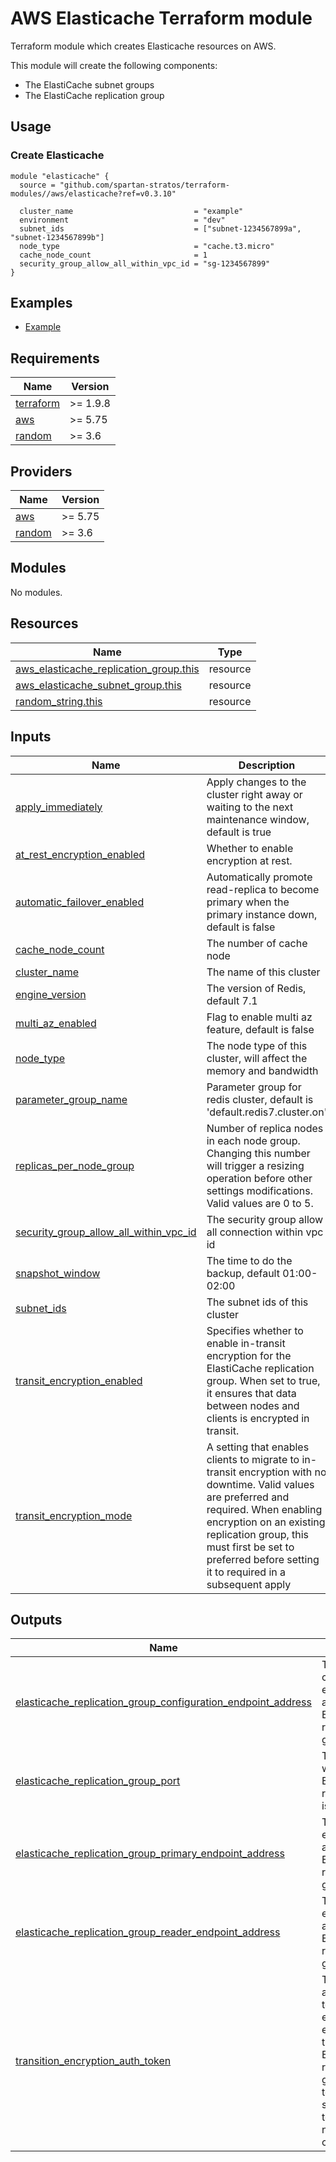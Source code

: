 # AWS Elasticache Terraform module

Terraform module which creates Elasticache resources on AWS.

This module will create the following components:

- The ElastiCache subnet groups
- The ElastiCache replication group

## Usage

### Create Elasticache

```hcl
module "elasticache" {
  source = "github.com/spartan-stratos/terraform-modules//aws/elasticache?ref=v0.3.10"

  cluster_name                           = "example"
  environment                            = "dev"
  subnet_ids                             = ["subnet-1234567899a", "subnet-1234567899b"]
  node_type                              = "cache.t3.micro"
  cache_node_count                       = 1
  security_group_allow_all_within_vpc_id = "sg-1234567899"
}
```

## Examples

- [Example](./examples/complete/)

<!-- BEGIN_TF_DOCS -->

## Requirements

| Name                                                                      | Version  |
|---------------------------------------------------------------------------|----------|
| <a name="requirement_terraform"></a> [terraform](#requirement\_terraform) | >= 1.9.8 |
| <a name="requirement_aws"></a> [aws](#requirement\_aws)                   | >= 5.75  |
| <a name="requirement_random"></a> [random](#requirement\_random)          | >= 3.6   |

## Providers

| Name                                                       | Version |
|------------------------------------------------------------|---------|
| <a name="provider_aws"></a> [aws](#provider\_aws)          | >= 5.75 |
| <a name="provider_random"></a> [random](#provider\_random) | >= 3.6  |

## Modules

No modules.

## Resources

| Name                                                                                                                                                | Type     |
|-----------------------------------------------------------------------------------------------------------------------------------------------------|----------|
| [aws_elasticache_replication_group.this](https://registry.terraform.io/providers/hashicorp/aws/latest/docs/resources/elasticache_replication_group) | resource |
| [aws_elasticache_subnet_group.this](https://registry.terraform.io/providers/hashicorp/aws/latest/docs/resources/elasticache_subnet_group)           | resource |
| [random_string.this](https://registry.terraform.io/providers/hashicorp/random/latest/docs/resources/string)                                         | resource |

## Inputs

| Name                                                                                                                                                             | Description                                                                                                                                                                                                                                                                      | Type           | Default                       | Required |
|------------------------------------------------------------------------------------------------------------------------------------------------------------------|----------------------------------------------------------------------------------------------------------------------------------------------------------------------------------------------------------------------------------------------------------------------------------|----------------|-------------------------------|:--------:|
| <a name="input_apply_immediately"></a> [apply\_immediately](#input\_apply\_immediately)                                                                          | Apply changes to the cluster right away or waiting to the next maintenance window, default is true                                                                                                                                                                               | `bool`         | `true`                        |    no    |
| <a name="input_at_rest_encryption_enabled"></a> [at\_rest\_encryption\_enabled](#input\_at\_rest\_encryption\_enabled)                                           | Whether to enable encryption at rest.                                                                                                                                                                                                                                            | `bool`         | `false`                       |    no    |
| <a name="input_automatic_failover_enabled"></a> [automatic\_failover\_enabled](#input\_automatic\_failover\_enabled)                                             | Automatically promote read-replica to become primary when the primary instance down, default is false                                                                                                                                                                            | `bool`         | `false`                       |    no    |
| <a name="input_cache_node_count"></a> [cache\_node\_count](#input\_cache\_node\_count)                                                                           | The number of cache node                                                                                                                                                                                                                                                         | `number`       | n/a                           |   yes    |
| <a name="input_cluster_name"></a> [cluster\_name](#input\_cluster\_name)                                                                                         | The name of this cluster                                                                                                                                                                                                                                                         | `string`       | n/a                           |   yes    |
| <a name="input_engine_version"></a> [engine\_version](#input\_engine\_version)                                                                                   | The version of Redis, default 7.1                                                                                                                                                                                                                                                | `string`       | `"7.1"`                       |    no    |
| <a name="input_multi_az_enabled"></a> [multi\_az\_enabled](#input\_multi\_az\_enabled)                                                                           | Flag to enable multi az feature, default is false                                                                                                                                                                                                                                | `bool`         | `false`                       |    no    |
| <a name="input_node_type"></a> [node\_type](#input\_node\_type)                                                                                                  | The node type of this cluster, will affect the memory and bandwidth                                                                                                                                                                                                              | `string`       | n/a                           |   yes    |
| <a name="input_parameter_group_name"></a> [parameter\_group\_name](#input\_parameter\_group\_name)                                                               | Parameter group for redis cluster, default is 'default.redis7.cluster.on'                                                                                                                                                                                                        | `string`       | `"default.redis7.cluster.on"` |    no    |
| <a name="input_replicas_per_node_group"></a> [replicas\_per\_node\_group](#input\_replicas\_per\_node\_group)                                                    | Number of replica nodes in each node group. Changing this number will trigger a resizing operation before other settings modifications. Valid values are 0 to 5.                                                                                                                 | `number`       | `1`                           |    no    |
| <a name="input_security_group_allow_all_within_vpc_id"></a> [security\_group\_allow\_all\_within\_vpc\_id](#input\_security\_group\_allow\_all\_within\_vpc\_id) | The security group allow all connection within vpc id                                                                                                                                                                                                                            | `string`       | n/a                           |   yes    |
| <a name="input_snapshot_window"></a> [snapshot\_window](#input\_snapshot\_window)                                                                                | The time to do the backup, default 01:00-02:00                                                                                                                                                                                                                                   | `string`       | `"01:00-02:00"`               |    no    |
| <a name="input_subnet_ids"></a> [subnet\_ids](#input\_subnet\_ids)                                                                                               | The subnet ids of this cluster                                                                                                                                                                                                                                                   | `list(string)` | n/a                           |   yes    |
| <a name="input_transit_encryption_enabled"></a> [transit\_encryption\_enabled](#input\_transit\_encryption\_enabled)                                             | Specifies whether to enable in-transit encryption for the ElastiCache replication group. When set to true, it ensures that data between nodes and clients is encrypted in transit.                                                                                               | `bool`         | `false`                       |    no    |
| <a name="input_transit_encryption_mode"></a> [transit\_encryption\_mode](#input\_transit\_encryption\_mode)                                                      | A setting that enables clients to migrate to in-transit encryption with no downtime. Valid values are preferred and required. When enabling encryption on an existing replication group, this must first be set to preferred before setting it to required in a subsequent apply | `string`       | `null`                        |    no    |

## Outputs

| Name                                                                                                                                                                                                                               | Description                                                                                                                                                                     |
|------------------------------------------------------------------------------------------------------------------------------------------------------------------------------------------------------------------------------------|---------------------------------------------------------------------------------------------------------------------------------------------------------------------------------|
| <a name="output_elasticache_replication_group_configuration_endpoint_address"></a> [elasticache\_replication\_group\_configuration\_endpoint\_address](#output\_elasticache\_replication\_group\_configuration\_endpoint\_address) | The configuration endpoint address of the ElastiCache replication group.                                                                                                        |
| <a name="output_elasticache_replication_group_port"></a> [elasticache\_replication\_group\_port](#output\_elasticache\_replication\_group\_port)                                                                                   | The port on which the ElastiCache replication group is accessible.                                                                                                              |
| <a name="output_elasticache_replication_group_primary_endpoint_address"></a> [elasticache\_replication\_group\_primary\_endpoint\_address](#output\_elasticache\_replication\_group\_primary\_endpoint\_address)                   | The primary endpoint address of the ElastiCache replication group.                                                                                                              |
| <a name="output_elasticache_replication_group_reader_endpoint_address"></a> [elasticache\_replication\_group\_reader\_endpoint\_address](#output\_elasticache\_replication\_group\_reader\_endpoint\_address)                      | The reader endpoint address of the ElastiCache replication group.                                                                                                               |
| <a name="output_transition_encryption_auth_token"></a> [transition\_encryption\_auth\_token](#output\_transition\_encryption\_auth\_token)                                                                                         | The authentication token for enabling encryption in transit for the ElastiCache replication group. This token is used to secure client-to-node and node-to-node communications. |

<!-- END_TF_DOCS -->